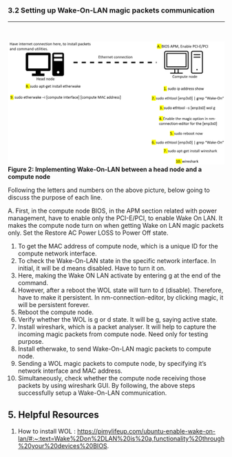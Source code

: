 ### **3.2 Setting up Wake-On-LAN magic packets communication**
---
<br>

![Wake On LAN setup](WOL-setup1.png)<br>
<b>Figure 2: Implementing Wake-On-LAN between a head node and a compute node</b>
<br>

Following the letters and numbers on the above picture, below going to discuss the purpose of each line.

A. First, in the compute node BIOS, in the APM section related with power management, have to enable only the PCI-E/PCI, to enable Wake On LAN. It makes the compute node turn on when getting Wake on LAN magic packets only. Set the Restore AC Power LOSS to Power Off state.
1. To get the MAC address of compute node, which is a unique ID for the compute network interface.
2. To check the Wake-On-LAN state in the specific network interface. In initial, it will be d means disabled. Have to turn it on.
3. Here, making the Wake ON LAN activate by entering g at the end of the command.
4. However, after a reboot the WOL state will turn to d (disable). Therefore, have to make it persistent. In nm-connection-editor, by clicking magic, it will be persistent forever.
5. Reboot the compute node.
6. Verify whether the WOL is g or d state. It will be g, saying active state.
7. Install wireshark, which is a packet analyser. It will help to capture the incoming magic packets from compute node. Need only for testing purpose.
8. Install etherwake, to send Wake-On-LAN magic packets to compute node.
9. Sending a WOL magic packets to compute node, by specifying it’s network interface and MAC address.
10. Simultaneously, check whether the compute node receiving those packets by using wireshark GUI.
By following, the above steps successfully setup a Wake-On-LAN communication. 




 ## **5. Helpful Resources**

1. How to install WOL : https://pimylifeup.com/ubuntu-enable-wake-on-lan/#:~:text=Wake%2Don%2DLAN%20is%20a,functionality%20through%20your%20devices%20BIOS.
<br><br>